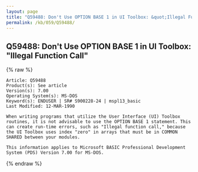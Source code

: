```yaml
---
layout: page
title: "Q59488: Don't Use OPTION BASE 1 in UI Toolbox: &quot;Illegal Function Call&quot;"
permalink: /kb/059/Q59488/
---
```


## Q59488: Don't Use OPTION BASE 1 in UI Toolbox: &quot;Illegal Function Call&quot;

{% raw %}

	Article: Q59488
	Product(s): See article
	Version(s): 7.00
	Operating System(s): MS-DOS
	Keyword(s): ENDUSER | SR# S900228-24 | mspl13_basic
	Last Modified: 12-MAR-1990
	
	When writing programs that utilize the User Interface (UI) Toolbox
	routines, it is not advisable to use the OPTION BASE 1 statement. This
	can create run-time errors, such as "Illegal function call," because
	the UI Toolbox uses index "zero" in arrays that must be in COMMON
	SHARED between your modules.
	
	This information applies to Microsoft BASIC Professional Development
	System (PDS) Version 7.00 for MS-DOS.

{% endraw %}
